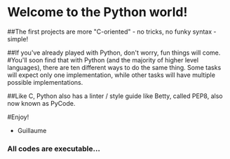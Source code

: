 # Welcome to the Python world!


##The first projects are more "C-oriented" - no tricks, no funky syntax - simple!

##If you've already played with Python, don't worry, fun things will come.
#You'll soon find that with Python (and the majority of higher level languages), there are ten different ways to do the same thing. Some tasks will expect only one implementation, while other tasks will have multiple possible implementations.

##Like C, Python also has a linter / style guide like Betty, called PEP8, also now known as PyCode.

#Enjoy!
- Guillaume
### All codes are executable... 
